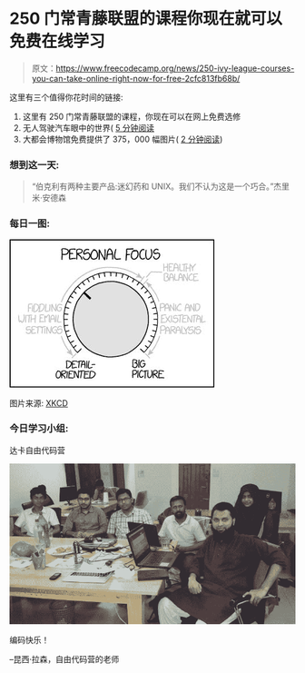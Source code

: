# 250 门常青藤联盟的课程你现在就可以免费在线学习

> 原文：<https://www.freecodecamp.org/news/250-ivy-league-courses-you-can-take-online-right-now-for-free-2cfc813fb68b/>

这里有三个值得你花时间的链接:

1.  这里有 250 门常青藤联盟的课程，你现在可以在网上免费选修
2.  无人驾驶汽车眼中的世界( [5 分钟阅读](http://bit.ly/2lravMA)
3.  大都会博物馆免费提供了 375，000 幅图片( [2 分钟阅读](http://nyti.ms/2lrq5If))

### 想到这一天:

> “伯克利有两种主要产品:迷幻药和 UNIX。我们不认为这是一个巧合。”杰里米·安德森

### 每日一图:

![LFEP-Cc8lVROkXTa76rUxlj0h8iPcT7SVPwg](img/5d4fdd89c9111f2c6d6c7809d6ebb325.png)

图片来源: [XKCD](http://bit.ly/2ksoIur)

### 今日学习小组:

达卡自由代码营

![urGYu4P2w0Z7Qm8KjDc8H3PbpluQkkhM6ZJg](img/3cd4b543f29caa42a78aee716089eb25.png)

编码快乐！

–昆西·拉森，自由代码营的老师